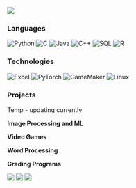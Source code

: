 
![](https://media.giphy.com/media/n9UalOPoRHGCJd7bFl/giphy.gif)

### Languages

![Python](https://img.shields.io/badge/-Python-000?&logo=Python)
![C](https://img.shields.io/badge/-C-000?&logo=C)
![Java](https://img.shields.io/badge/-Java-000?&logo=Java&logoColor=007396)
![C++](https://img.shields.io/badge/-C++-000?&logo=c%2b%2b&logoColor=00599C)
![SQL](https://img.shields.io/badge/-SQL-000?&logo=MySQL)
![R](https://img.shields.io/badge/-R-000?&logo=R)

### Technologies

![Excel](https://img.shields.io/badge/-Excel-000?&logo=Excel)
![PyTorch](https://img.shields.io/badge/-PyTorch-000?&logo=PyTorch)
![GameMaker](https://img.shields.io/badge/-GameMaker-000?&logo=GameMaker)
![Linux](https://img.shields.io/badge/-Linux-000?&logo=Linux)

### Projects

Temp - updating currently

**Image Processing and ML**



**Video Games**



**Word Processing**



**Grading Programs**

[![](https://img.shields.io/badge/-✔%20Java%20Checker-000)](https://github.com/UnclePedro/java-unit-tester)
[![](https://img.shields.io/badge/-☑%20Python%20Checker-000)](https://github.com/UnclePedro/python-unit-tester)
[![](https://img.shields.io/badge/-🔢%20Grader%20Math-000)](https://github.com/UnclePedro/grader_math)
